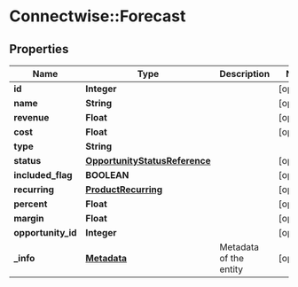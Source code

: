 # Connectwise::Forecast

## Properties
Name | Type | Description | Notes
------------ | ------------- | ------------- | -------------
**id** | **Integer** |  | [optional] 
**name** | **String** |  | [optional] 
**revenue** | **Float** |  | [optional] 
**cost** | **Float** |  | [optional] 
**type** | **String** |  | 
**status** | [**OpportunityStatusReference**](OpportunityStatusReference.md) |  | [optional] 
**included_flag** | **BOOLEAN** |  | [optional] 
**recurring** | [**ProductRecurring**](ProductRecurring.md) |  | [optional] 
**percent** | **Float** |  | [optional] 
**margin** | **Float** |  | [optional] 
**opportunity_id** | **Integer** |  | [optional] 
**_info** | [**Metadata**](Metadata.md) | Metadata of the entity | [optional] 


